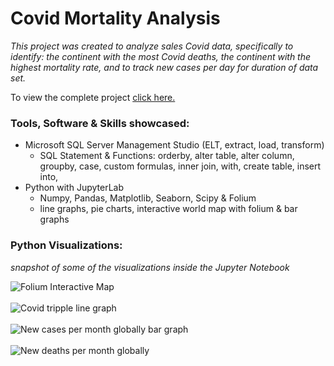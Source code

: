# Covid Mortality Analysis

*This project was created to analyze sales Covid data, specifically to identify: the continent with the most Covid deaths, the continent with the highest mortality rate, and to track new cases per day for duration of data set.*

To view the complete project [click here.](https://github.com/peige07/Analytics-Portfolio/blob/main/SQL%20Projects/Covid%20Mortality%20Analysis/Covid_Analysis_SQL.ipynb)

### Tools, Software & Skills showcased:
- Microsoft SQL Server Management Studio (ELT, extract, load, transform)
  - SQL Statement & Functions: orderby, alter table, alter column, groupby, case, custom formulas, inner join, with, create table, insert into, 
- Python with JupyterLab
  - Numpy, Pandas, Matplotlib, Seaborn, Scipy & Folium
  - line graphs, pie charts, interactive world map with folium & bar graphs

### Python Visualizations:
*snapshot of some of the visualizations inside the Jupyter Notebook*

![Folium Interactive Map](https://github.com/peige07/Analytics-Portfolio/assets/136380370/f25be4d5-1e0a-4035-bba1-34b26654bb16)
<br>
<br>
![Covid tripple line graph](https://github.com/peige07/Analytics-Portfolio/assets/136380370/4037adb5-e874-4aaf-921a-f96e6cdd6ca1)
<br>
<br>
![New cases per month globally bar graph](https://github.com/peige07/Analytics-Portfolio/assets/136380370/dfcfaa64-57eb-4ceb-ba27-928dd90a1035)
<br>
<br>
![New deaths per month globally](https://github.com/peige07/Analytics-Portfolio/assets/136380370/bc1135bb-b016-4bb6-933c-233d127075c4)
